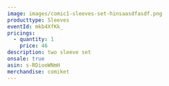 ```yaml
---
image: images/comic1-sleeves-set-hinsaasdfasdf.png
producttype: Sleeves
eventId: mkb4XfKk_
pricings:
  - quantity: 1
    price: 46
description: two sleeve set
onsale: true
asin: s-RDiooWNmH
merchandise: comiket
---
```

